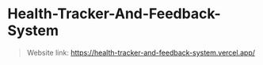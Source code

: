 # Health-Tracker-And-Feedback-System
> Website link: https://health-tracker-and-feedback-system.vercel.app/
